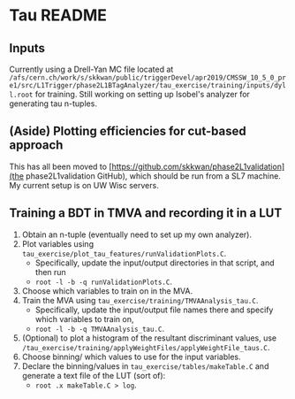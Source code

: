 # Tau README

## Inputs
Currently using a Drell-Yan MC file located at `/afs/cern.ch/work/s/skkwan/public/triggerDevel/apr2019/CMSSW_10_5_0_pre1/src/L1Trigger/phase2L1BTagAnalyzer/tau_exercise/training/inputs/dyll.root` for training. Still working on setting up Isobel's analyzer for generating tau n-tuples.

## (Aside) Plotting efficiencies for cut-based approach
This has all been moved to [https://github.com/skkwan/phase2L1validation](the phase2L1validation GitHub), which should be run from a SL7 machine. My current setup is on UW Wisc servers.

## Training a BDT in TMVA and recording it in a LUT
1. Obtain an n-tuple (eventually need to set up my own analyzer).
1. Plot variables using `tau_exercise/plot_tau_features/runValidationPlots.C`. 
   * Specifically, update the input/output directories in that script, and then run
   * `root -l -b -q runValidationPlots.C`.
1. Choose which variables to train on in the MVA.
1. Train the MVA using `tau_exercise/training/TMVAAnalysis_tau.C`.
   * Specifically, update the input/output file names there and specify which
     variables to train on,
   * `root -l -b -q TMVAAnalysis_tau.C`.
1. (Optional) to plot a histogram of the resultant discriminant values, use `/tau_exercise/training/applyWeightFiles/applyWeightFile_taus.C`.
1. Choose binning/ which values to use for the input variables.
1. Declare the binning/values in `tau_exercise/tables/makeTable.C` and generate a text file of the LUT (sort of):
   * `root .x makeTable.C > log`.